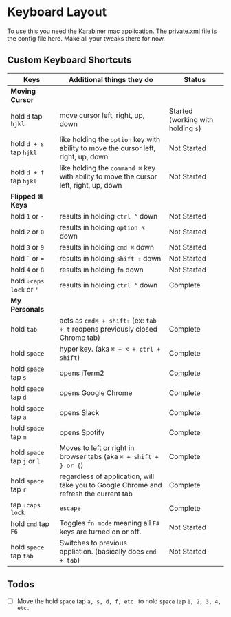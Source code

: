 Keyboard Layout
===============

To use this you need the [Karabiner](https://pqrs.org/osx/karabiner/) mac application. The [private.xml](https://github.com/alex-cory/fasthacks/blob/master/dotfiles/keyboard_layout/private_old.xml) file is the config file here.  Make all your tweaks there for now.

Custom Keyboard Shortcuts
-------------------------

| Keys                  | Additional things they do                                                    | Status      |
| --------------------- | ---------------------------------------------------------------------------- | ----------- |
| **Moving Cursor**     |                                                                              |             |
| hold `d` tap `hjkl`   | move cursor left, right, up, down                                            | Started (working with holding `s`) |
| hold `d + s` tap `hjkl` | like holding the `option` key with ability to move the cursor left, right, up, down  | Not Started |
| hold `d + f` tap `hjkl` | like holding the `command ⌘` key with ability to move the cursor left, right, up, down  | Not Started |
| **Flipped ⌘ Keys**                                                                                   |             |
| hold `1` or `-`       | results in holding `ctrl ⌃` down                                             | Not Started |
| hold `2` or `0`       | results in holding `option ⌥` down                                           | Not Started |
| hold `3` or `9`       | results in holding `cmd ⌘` down                                              | Not Started |
| hold `` ` `` or `=`   | results in holding `shift ⇧` down                                            | Not Started |
| hold `4` or `8`       | results in holding `fn` down                                                 | Not Started |
| hold `⇪caps lock` or `'`| results in holding `ctrl ⌃` down                                           | Complete    |
| **My Personals**      |                                                                              |             |
| hold `tab`            | acts as `cmd⌘ + shift⇧` (ex: `tab + t` reopens previously closed Chrome tab) | Complete    |
| hold `space`          | hyper key. (aka `⌘ + ⌥ + ctrl + shift`)                                      | Complete    |
| hold `space` tap `s`  | opens iTerm2                                                                 | Complete    |
| hold `space` tap `d`  | opens Google Chrome                                                          | Complete    |
| hold `space` tap `a`  | opens Slack                                                                  | Complete    |
| hold `space` tap `m`  | opens Spotify                                                                | Complete    |
| hold `space` tap `j` or `l` | Moves to left or right in browser tabs (aka `⌘ + shift + } or {`)      | Complete    |
| hold `space` tap `r`  | regardless of application, will take you to Google Chrome and refresh the current tab | Complete |
| tap `⇪caps lock`      | `escape`                                                                     | Complete    |
| hold `cmd` tap `F6`   | Toggles `fn mode` meaning all `F#` keys are turned on or off.                | Not Started |
| hold `space` tap `tab` | Switches to previous appliation. (basically does `cmd + tab`)               | Not Started |

Todos
-----
 - [ ]  Move the hold `space` tap `a, s, d, f, etc.` to hold `space` tap `1, 2, 3, 4, etc.`
